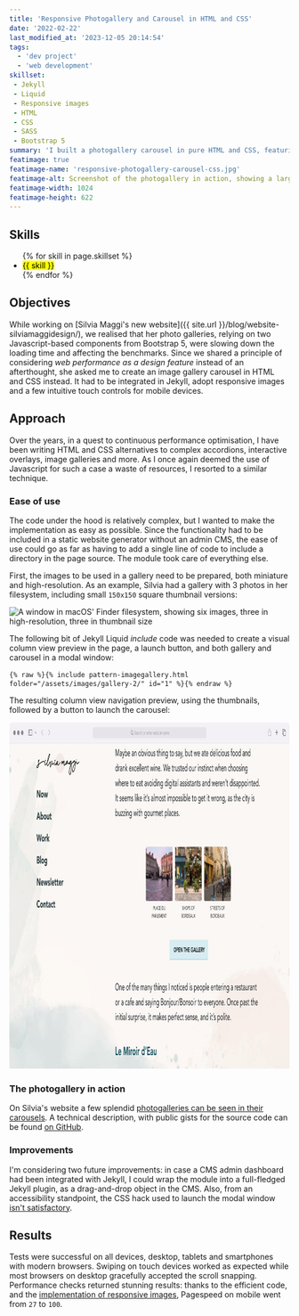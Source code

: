 ```yaml
---
title: 'Responsive Photogallery and Carousel in HTML and CSS'
date: '2022-02-22'
last_modified_at: '2023-12-05 20:14:54'
tags:
  - 'dev project'
  - 'web development'
skillset:
 - Jekyll
 - Liquid
 - Responsive images
 - HTML
 - CSS
 - SASS
 - Bootstrap 5
summary: 'I built a photogallery carousel in pure HTML and CSS, featuring responsive images and touch controls for mobile devices.'
featimage: true
featimage-name: 'responsive-photogallery-carousel-css.jpg'
featimage-alt: Screenshot of the photogallery in action, showing a large image and three thumbnails underneath
featimage-width: 1024
featimage-height: 622
---
```

## Skills

<ul class="list-inline">
  {% for skill in page.skillset %}
  <li><mark>{{ skill }}</mark></li>
  {% endfor %}
</ul>

## Objectives

While working on [Silvia Maggi's new website]({{ site.url }}/blog/website-silviamaggidesign/), we realised that her photo galleries, relying on two Javascript-based components from Bootstrap 5, were slowing down the loading time and affecting the benchmarks. Since we shared a principle of considering _web performance as a design feature_ instead of an afterthought, she asked me to create an image gallery carousel in HTML and CSS instead. It had to be integrated in Jekyll, adopt responsive images and a few intuitive touch controls for mobile devices.

## Approach

Over the years, in a quest to continuous performance optimisation, I have been writing HTML and CSS alternatives to complex accordions, interactive overlays, image galleries and more. As I once again deemed the use of Javascript for such a case a waste of resources, I resorted to a similar technique.

<aside class="warning">
  <h3>Ease of use</h3>
  <p>The code under the hood is relatively complex, but I wanted to make the implementation as easy as possible. Since the functionality had to be included in a static website generator without an admin CMS, the ease of use could go as far as having to add a single line of code to include a directory in the page source. The module took care of everything else.</p>
  <p>First, the images to be used in a gallery need to be prepared, both miniature and high-resolution. As an example, Silvia had a gallery with 3 photos in her filesystem, including small <code>150x150</code> square thumbnail versions:</p>
  <p><img src="{{ site.url }}/assets/images/gallery-folder.jpg" width="1024" height="275" alt="A window in macOS' Finder filesystem, showing six images, three in high-resolution, three in thumbnail size"></p>
  <p>The following bit of Jekyll Liquid <em>include</em> code was needed to create a visual column view preview in the page, a launch button, and both gallery and carousel in a modal window:</p>
  <pre><code class="language-liquid">{% raw %}{% include pattern-imagegallery.html folder="/assets/images/gallery-2/" id="1" %}{% endraw %}</code></pre>
  <p>The resulting column view navigation preview, using the thumbnails, followed by a button to launch the carousel:</p>
  <p><img src="/assets/images/gallery-thumbnails.jpg" alt="Column view thumbnail photo gallery" width="1024" height="622"></p>
</aside>

### The photogallery in action

On Silvia's website a few splendid [photogalleries can be seen in their carousels](https://silviamaggidesign.com/photography/four-days-in-bordeaux/). A technical description, with public gists for the source code can be found [on GitHub](https://github.com/simonesilvestroni/css-responsive-photogallery).

### Improvements

I'm considering two future improvements: in case a CMS admin dashboard had been integrated with Jekyll, I could wrap the module into a full-fledged Jekyll plugin, as a drag-and-drop object in the CMS. Also, from an accessibility standpoint, the CSS hack used to launch the modal window [isn't satisfactory](https://triss.dev/blog/css-checkbox-hack/).

## Results

Tests were successful on all devices, desktop, tablets and smartphones with modern browsers. Swiping on touch devices worked as expected while most browsers on desktop gracefully accepted the scroll snapping. Performance checks returned stunning results: thanks to the efficient code, and the [implementation of responsive images](https://github.com/simonesilvestroni/css-responsive-photogallery#responsive-images), Pagespeed on mobile went from <code>27</code> to <code>100</code>.